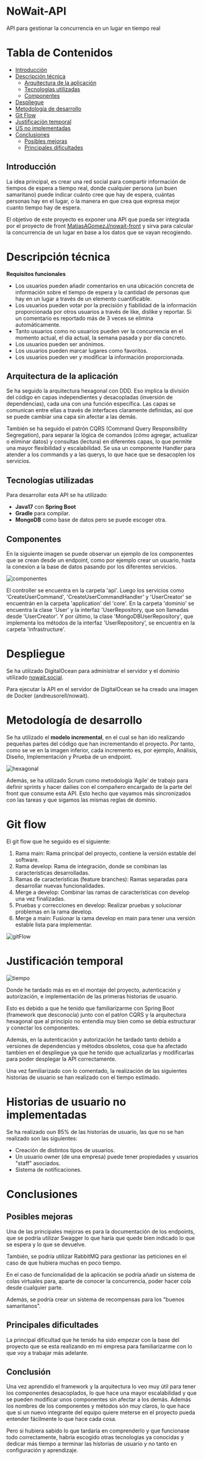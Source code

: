 # NoWait-API
API para gestionar la concurrencia en un lugar en tiempo real

# Tabla de Contenidos

- [Introducción](#introducción)
- [Descripción técnica](#descripción-técnica)
    - [Arquitectura de la aplicación](#arquitectura-de-la-aplicación)
    - [Tecnologías utilizadas](#tecnologías-utilizadas)
    - [Componentes](#componentes)
- [Despliegue](#despliegue)
- [Metodología de desarrollo](#metodología-de-desarrollo)
- [Git Flow](#git-flow)
- [Justificación temporal](#justificación-temporal)
- [US no implementadas](#Historias-de-usuario-no-implementadas)
- [Conclusiones](#conclusiones)
    - [Posibles mejoras](#posibles-mejoras)
    - [Principales dificultades](#principales-dificultades)


## Introducción

La idea principal, es crear una red social para compartir información de tiempos de espera a tiempo real, donde cualquier persona (un buen samaritano) puede indicar cuánto cree que hay de espera, cuántas personas hay en el lugar, o la manera en que crea que expresa mejor cuanto tiempo hay de espera.

El objetivo de este proyecto es exponer una API que pueda ser integrada por el proyecto de front [MatiasAGomezJ/nowait-front](https://github.com/MatiasAGomezJ/nowait-front) y sirva para calcular la concurrencia de un lugar en base a los datos que se vayan recogiendo.

# Descripción técnica

**Requisitos funcionales**

- Los usuarios pueden añadir comentarios en una ubicación concreta de información sobre el tiempo de espera y la cantidad de personas que hay en un lugar a través de un elemento cuantificable.
- Los usuarios pueden votar por la precisión y fiabilidad de la información proporcionada por otros usuarios a través de like, dislike y reportar. Si un comentario es reportado más de 3 veces se elimina automáticamente.
- Tanto usuarios como no usuarios pueden ver la concurrencia en el momento actual, el día actual, la semana pasada y por día concreto.
- Los usuarios pueden ser anónimos.
- Los usuarios pueden marcar lugares como favoritos.
- Los usuarios pueden ver y modificar la información proporcionada.

## Arquitectura de la aplicación

Se ha seguido la arquitectura hexagonal con DDD. Eso implica la división del código en capas independientes y desacopladas (inversión de dependencias), cada una con una función específica. Las capas se comunican entre ellas a través de interfaces claramente definidas, así que se puede cambiar una capa sin afectar a las demás.

También se ha seguido el patrón CQRS (Command Query Responsibility Segregation), para separar la lógica de comandos (cómo agregar, actualizar o eliminar datos) y consultas (lectura) en diferentes capas, lo que permite una mayor flexibilidad y escalabilidad. Se usa un componente Handler para atender a los commands y a las querys, lo que hace que se desacoplen los servicios.

## Tecnologías utilizadas

Para desarrollar esta API se ha utilizado:
- **Java17** con **Spring Boot**
- **Gradle** para compilar.
- **MongoDB** como base de datos pero se puede escoger otra.

## Componentes

En la siguiente imagen se puede observar un ejemplo de los componentes que se crean desde un endpoint, como por ejemplo crear un usuario, hasta la conexíon a la base de datos pasando por los diferentes servicios.

![componentes](imgs/Captura%20desde%202023-06-01%2009-48-12.png)

El controller se encuentra en la carpeta 'api'. Luego los servicios como 'CreateUserCommand', 'CreateUserCommandHandler' y 'UserCreator' se encuentrán en la carpeta 'application' del 'core'. En la carpeta 'dominio' se encuentra la clase 'User' y la interfaz 'UserRepository, que son llamadas desde 'UserCreator'. Y por último, la clase 'MongoDBUserRepository', que implementa los métodos de la interfaz 'UserRepository', se encuentra en la carpeta 'infrastructure'.

# Despliegue

Se ha utilizado DigitalOcean para administrar el servidor y el dominio utilizado [nowait.social](http://nowait.social/).

Para ejecutar la API en el servidor de DigitalOcean se ha creado una imagen de Docker (andreusorell/nowait).

# Metodología de desarrollo

Se ha utilizado el **modelo incremental**, en el cual se han ido realizando pequeñas partes del código que han incrementando el proyecto. Por tanto, como se ve en la imagen inferior, cada incremento es, por ejemplo, Análisis, Diseño, Implementación y Prueba de un endpoint.

![hexagonal](imgs/Captura.PNG)

Además, se ha utilizado Scrum como metodología ‘Agile’ de trabajo para definir sprints y hacer dailies con el compañero encargado de la parte del front que consume esta API. Esto hecho que vayamos más sincronizados con las tareas y que sigamos las mismas reglas de dominio.

# Git flow

El git flow que he seguido es el siguiente:

1. Rama main: Rama principal del proyecto, contiene la versión estable del software.
2. Rama develop: Rama de integración, donde se combinan las características desarrolladas.
3. Ramas de características (feature branches): Ramas separadas para desarrollar nuevas funcionalidades.
4. Merge a develop: Combinar las ramas de características con develop una vez finalizadas.
5. Pruebas y correcciones en develop: Realizar pruebas y solucionar problemas en la rama develop.
6. Merge a main: Fusionar la rama develop en main para tener una versión estable lista para implementar.

![gitFlow](imgs/Captura%20desde%202023-06-12%2012-26-54.png)

# Justificación temporal

![tiempo](imgs/image.png)

Donde he tardado más es en el montaje del proyecto, autenticación y autorización, e implementación de las primeras historias de usuario.

Esto es debido a que he tenido que familiarizarme con Spring Boot (framework que desconocía) junto con el patŕon CQRS y la arquitectura hexagonal que al principio no entendía muy bien como se debía estructurar y conectar los componentes.

Además, en la autenticación y autorización he tardado tanto debido a versiones de dependencias y métodos obsoletos, cosa que ha afectado tambíen en el despliegue ya que he tenido que actualizarlas y modificarlas para poder desplegar la API correctamente.

Una vez familiarizado con lo comentado, la realización de las siguientes historias de usuario se han realizado con el tiempo estimado.

# Historias de usuario no implementadas

Se ha realizado oun 85% de las historias de usuario, las que no se han realizado son las siguientes:
- Creación de distintos tipos de usuarios.
- Un usuario owner (de una empresa) puede tener propiedades y usuarios "staff" asociados.
- Sistema de notificaciones.

# Conclusiones

## Posibles mejoras

Una de las principales mejoras es para la documentación de los endpoints, que se podría utilizar Swagger lo que haría que quede bien indicado lo que se espera y lo que se devuelve.

También, se podría utilizar RabbitMQ para gestionar las peticiones en el caso de que hubiera muchas en poco tiempo.

En el caso de funcionalidad de la aplicación se podría añadir un sistema de colas virtuales para, aparte de conocer la concurrencia, poder hacer cola desde cualquier parte.

Además, se podría crear un sistema de recompensas para los "buenos samaritanos".

## Principales dificultades

La principal dificultad que he tenido ha sido empezar con la base del proyecto que se esta realizando en mi empresa para familiarizarme con lo que voy a trabajar más adelante.

## Conclusión

Una vez aprendido el framework y la arquitectura lo veo muy útil para tener los componentes desacoplados, lo que hace una mayor escalabilidad y que se pueden modificar unos componentes sin afectar a los demás. Además los nombres de los componentes y métodos són muy claros, lo que hace que si un nuevo integrante del equipo quiere meterse en el proyecto pueda entender fácilmente lo que hace cada cosa.

Pero si hubiera sabido lo que tardaría en comprenderlo y que funcionase todo correctamente, habría escogido otras tecnologías ya conocidas y dedicar más tiempo a terminar las historias de usuario y no tanto en configuración y aprendizaje.
